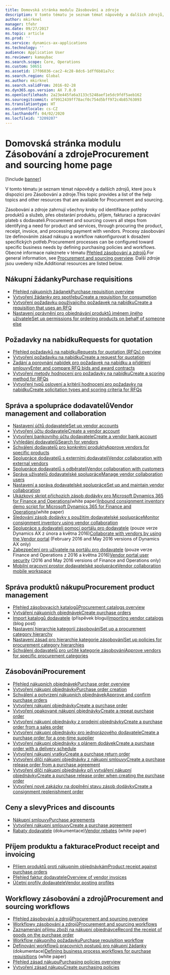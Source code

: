 ```yaml
---
title: Domovská stránka modulu Zásobování a zdroje
description: V tomto tématu je seznam témat nápovědy a dalších zdrojů, které jsou k dispozici pro Zásobování a zdroje.
author: mkirknel
manager: tfehr
ms.date: 09/27/2017
ms.topic: article
ms.prod: ''
ms.service: dynamics-ax-applications
ms.technology: ''
audience: Application User
ms.reviewer: kamaybac
ms.search.scope: Core, Operations
ms.custom: 50651
ms.assetid: 17f06036-cac2-4c28-8dc6-1dff6b81a7cc
ms.search.region: Global
ms.author: mkirknel
ms.search.validFrom: 2016-02-28
ms.dyn365.ops.version: AX 7.0.0
ms.openlocfilehash: 2a23e445fa6a3133c5248aef1e5dc9fdf5aeb162
ms.sourcegitcommit: 4f9912439ff78acf0c754d5bff972c4b85763093
ms.translationtype: HT
ms.contentlocale: cs-CZ
ms.lasthandoff: 04/02/2020
ms.locfileid: "3209207"
---
```

# <a name="procurement-and-sourcing-home-page"></a><span data-ttu-id="6910b-103">Domovská stránka modulu Zásobování a zdroje</span><span class="sxs-lookup"><span data-stu-id="6910b-103">Procurement and sourcing home page</span></span>

[!include [banner](../includes/banner.md)]

<span data-ttu-id="6910b-104">V tomto tématu je seznam témat nápovědy a dalších zdrojů, které jsou k dispozici pro Zásobování a zdroje.</span><span class="sxs-lookup"><span data-stu-id="6910b-104">This topic provides a list of the help topics and other resources that are available for Procurement and sourcing.</span></span>

<span data-ttu-id="6910b-105">Zásobování a zdroje zahrnují všechny kroky od identifikace potřeby produktů a služeb, přes obstarání produktu, příjem, fakturaci a zpracování plateb s dodavateli.</span><span class="sxs-lookup"><span data-stu-id="6910b-105">Procurement and sourcing covers all steps from identifying a need for product and services, through procuring the product, receipt, invoice, and processing payment with vendors.</span></span> <span data-ttu-id="6910b-106">Procesy zásobování lze definováním zásad nákupu a workflow nakonfigurovat k dosažení specifických potřeb.</span><span class="sxs-lookup"><span data-stu-id="6910b-106">Procurement processes can be configured toward specific business needs by defining purchasing policies and workflows.</span></span> <span data-ttu-id="6910b-107">Obecné informace naleznete v tématu [Přehled zásobování a zdrojů](procurement-sourcing-overview.md).</span><span class="sxs-lookup"><span data-stu-id="6910b-107">For general information, see [Procurement and sourcing overview](procurement-sourcing-overview.md).</span></span> <span data-ttu-id="6910b-108">Další zdroje jsou uvedeny níže.</span><span class="sxs-lookup"><span data-stu-id="6910b-108">Additional resources are listed below.</span></span>

## <a name="purchase-requisitions"></a><span data-ttu-id="6910b-109">Nákupní žádanky</span><span class="sxs-lookup"><span data-stu-id="6910b-109">Purchase requisitions</span></span>
-   [<span data-ttu-id="6910b-110">Přehled nákupních žádanek</span><span class="sxs-lookup"><span data-stu-id="6910b-110">Purchase requisition overview</span></span>](purchase-requisitions-overview.md)
-   [<span data-ttu-id="6910b-111">Vytvoření žádanky pro spotřebu</span><span class="sxs-lookup"><span data-stu-id="6910b-111">Create a requisition for consumption</span></span>](tasks/create-requisition-consumption.md)
-   [<span data-ttu-id="6910b-112">Vytvoření požadavku používajícího požadavek na nabídku</span><span class="sxs-lookup"><span data-stu-id="6910b-112">Create a requisition that uses an RFQ</span></span>](tasks/create-requisition-uses-rfq.md)
-   [<span data-ttu-id="6910b-113">Nastavení oprávnění pro objednávání produktů jménem jiného uživatele</span><span class="sxs-lookup"><span data-stu-id="6910b-113">Set up permissions for ordering products on behalf of someone else</span></span>](tasks/set-up-permissions-ordering-products.md)

## <a name="requests-for-quotation"></a><span data-ttu-id="6910b-114">Požadavky na nabídku</span><span class="sxs-lookup"><span data-stu-id="6910b-114">Requests for quotation</span></span>
-   [<span data-ttu-id="6910b-115">Přehled požadavků na nabídku</span><span class="sxs-lookup"><span data-stu-id="6910b-115">Requests for quotation (RFQs) overview</span></span>](request-quotations.md)
-   [<span data-ttu-id="6910b-116">Vytvoření požadavku na nabídku</span><span class="sxs-lookup"><span data-stu-id="6910b-116">Create a request for quotation</span></span>](tasks/create-request-quotation.md)
-   [<span data-ttu-id="6910b-117">Zadání a porovnání nabídek pro požadavek na nabídku a přidělení smlouvy</span><span class="sxs-lookup"><span data-stu-id="6910b-117">Enter and compare RFQ bids and award contracts</span></span>](tasks/enter-compare-rfq-bids-award-contracts.md)
-   [<span data-ttu-id="6910b-118">Vytvoření metody hodnocení pro požadavky na nabídku</span><span class="sxs-lookup"><span data-stu-id="6910b-118">Create a scoring method for RFQs</span></span>](tasks/create-scoring-method-rfqs.md)
-   [<span data-ttu-id="6910b-119">Vytvoření typů oslovení a kritérií hodnocení pro požadavky na nabídku</span><span class="sxs-lookup"><span data-stu-id="6910b-119">Create solicitation types and scoring criteria for RFQs</span></span>](tasks/create-solicitation-types-scoring-criteria-rfqs.md)

## <a name="vendor-management-and-collaboration"></a><span data-ttu-id="6910b-120">Správa a spolupráce dodavatelů</span><span class="sxs-lookup"><span data-stu-id="6910b-120">Vendor management and collaboration</span></span>
-   [<span data-ttu-id="6910b-121">Nastavení účtů dodavatele</span><span class="sxs-lookup"><span data-stu-id="6910b-121">Set up vendor accounts</span></span>](set-up-vendor-accounts.md)
-   [<span data-ttu-id="6910b-122">Vytvoření účtu dodavatele</span><span class="sxs-lookup"><span data-stu-id="6910b-122">Create a vendor account</span></span>](tasks/create-vendor-account.md)
-   [<span data-ttu-id="6910b-123">Vytvoření bankovního účtu dodavatele</span><span class="sxs-lookup"><span data-stu-id="6910b-123">Create a vendor bank account</span></span>](tasks/create-vendor-bank-account.md)
-   [<span data-ttu-id="6910b-124">Vyhledání dodavatelů</span><span class="sxs-lookup"><span data-stu-id="6910b-124">Search for vendors</span></span>](tasks/search-vendors.md)
-   [<span data-ttu-id="6910b-125">Schválení dodavatelů pro konkrétní produkty</span><span class="sxs-lookup"><span data-stu-id="6910b-125">Approve vendors for specific products</span></span>](tasks/approve-vendors-specific-products.md)
-   [<span data-ttu-id="6910b-126">Spolupráce dodavatelů s externími dodavateli</span><span class="sxs-lookup"><span data-stu-id="6910b-126">Vendor collaboration with external vendors</span></span>](vendor-collaboration-work-external-vendors.md)
-   [<span data-ttu-id="6910b-127">Spolupráce dodavatelů s odběrateli</span><span class="sxs-lookup"><span data-stu-id="6910b-127">Vendor collaboration with customers</span></span>](vendor-collaboration-work-customers-dynamics-365-operations.md)
-   [<span data-ttu-id="6910b-128">Správa uživatelů dodavatelské spolupráce</span><span class="sxs-lookup"><span data-stu-id="6910b-128">Manage vendor collaboration users</span></span>](manage-vendor-collaboration-users.md)
-   [<span data-ttu-id="6910b-129">Nastavení a správa dodavatelské spolupráce</span><span class="sxs-lookup"><span data-stu-id="6910b-129">Set up and maintain vendor collaboration</span></span>](set-up-maintain-vendor-collaboration.md)
-   <span data-ttu-id="6910b-130">[Ukázkový skript příchozích zásob dodávky pro Microsoft Dynamics 365 for Finance and Operations](https://mbs.microsoft.com/customersource/northamerica/AX/learning/documentation/white-papers/InboundConsignmentInventoryDemoScriptDynamics365Operations)(white paper)</span><span class="sxs-lookup"><span data-stu-id="6910b-130">[Inbound consignment inventory demo script for Microsoft Dynamics 365 for Finance and Operations](https://mbs.microsoft.com/customersource/northamerica/AX/learning/documentation/white-papers/InboundConsignmentInventoryDemoScriptDynamics365Operations)(white paper)</span></span>
-   [<span data-ttu-id="6910b-131">Sledování zásob dodávky s použitím dodavatelské spolupráce</span><span class="sxs-lookup"><span data-stu-id="6910b-131">Monitor consignment inventory using vendor collaboration</span></span>](../inventory/tasks/monitor-consignment-inventory-vendor-collaboration.md)
-   <span data-ttu-id="6910b-132">[Spolupráce s dodavateli pomocí portálu pro dodavatele](collaborate-vendors-vendor-portal.md) (pouze verze Dynamics AX z února a května 2016)</span><span class="sxs-lookup"><span data-stu-id="6910b-132">[Collaborate with vendors by using the Vendor portal](collaborate-vendors-vendor-portal.md)  (February 2016 and May 2016 versions of Dynamics AX only)</span></span>
-   <span data-ttu-id="6910b-133">[Zabezpečení pro uživatele na portálu pro dodavatele](configure-security-vendor-portal-users.md) (pouze verze Finance and Operations z 2016 a května 2016)</span><span class="sxs-lookup"><span data-stu-id="6910b-133">[Vendor portal user security](configure-security-vendor-portal-users.md) (2016 and May 2016 versions of Finance and Operations only)</span></span>
-   [<span data-ttu-id="6910b-134">Mobilní pracovní prostor dodavatelské spolupráce</span><span class="sxs-lookup"><span data-stu-id="6910b-134">Vendor collaboration mobile workspace</span></span>](vendor-collaboration-mobile-workspace.md)

## <a name="procurement-product-management"></a><span data-ttu-id="6910b-135">Správa produktů nákupu</span><span class="sxs-lookup"><span data-stu-id="6910b-135">Procurement product management</span></span>
-   [<span data-ttu-id="6910b-136">Přehled zásobovacích katalogů</span><span class="sxs-lookup"><span data-stu-id="6910b-136">Procurement catalogs overview</span></span>](procurement-catalogs.md)
-   [<span data-ttu-id="6910b-137">Vytváření nákupních objednávek</span><span class="sxs-lookup"><span data-stu-id="6910b-137">Create purchase orders</span></span>](tasks/create-procurement-catalog.md)
-   <span data-ttu-id="6910b-138">[Import katalogů dodavatele](https://blogs.msdn.microsoft.com/dynamicsaxscm/2016/05/25/vendor-catalogs-in-dynamics-ax/) (příspěvek blogu)</span><span class="sxs-lookup"><span data-stu-id="6910b-138">[Importing vendor catalogs](https://blogs.msdn.microsoft.com/dynamicsaxscm/2016/05/25/vendor-catalogs-in-dynamics-ax/) (blog post)</span></span>
-   [<span data-ttu-id="6910b-139">Nastavení hierarchie kategorií zásobování</span><span class="sxs-lookup"><span data-stu-id="6910b-139">Set up a procurement category hierarchy</span></span>](tasks/set-up-procurement-category-hierarchy.md)
-   [<span data-ttu-id="6910b-140">Nastavení zásad pro hierarchie kategorie zásobování</span><span class="sxs-lookup"><span data-stu-id="6910b-140">Set up policies for procurement category hierarchies</span></span>](tasks/set-up-policies-procurement-category-hierarchies.md)
-   [<span data-ttu-id="6910b-141">Schválení dodavatelů pro určité kategorie zásobování</span><span class="sxs-lookup"><span data-stu-id="6910b-141">Approve vendors for specific procurement categories</span></span>](tasks/approve-vendors-specific-procurement-categories.md)

## <a name="procurement"></a><span data-ttu-id="6910b-142">Zásobování</span><span class="sxs-lookup"><span data-stu-id="6910b-142">Procurement</span></span>
-   [<span data-ttu-id="6910b-143">Přehled nákupních objednávek</span><span class="sxs-lookup"><span data-stu-id="6910b-143">Purchase order overview</span></span>](purchase-order-overview.md)
-   [<span data-ttu-id="6910b-144">Vytvoření nákupní objednávky</span><span class="sxs-lookup"><span data-stu-id="6910b-144">Purchase order creation</span></span>](purchase-order-creation.md)
-   [<span data-ttu-id="6910b-145">Schválení a potvrzení nákupních objednávek</span><span class="sxs-lookup"><span data-stu-id="6910b-145">Approve and confirm purchase orders</span></span>](purchase-order-approval-confirmation.md)
-   [<span data-ttu-id="6910b-146">Vytvoření nákupní objednávky</span><span class="sxs-lookup"><span data-stu-id="6910b-146">Create a purchase order</span></span>](tasks/create-purchase-order.md)
-   [<span data-ttu-id="6910b-147">Vytvoření opakované nákupní objednávky</span><span class="sxs-lookup"><span data-stu-id="6910b-147">Create a repeat purchase order</span></span>](tasks/create-repeat-purchase-order.md)
-   [<span data-ttu-id="6910b-148">Vytvoření nákupní objednávky z prodejní objednávky</span><span class="sxs-lookup"><span data-stu-id="6910b-148">Create a purchase order from a sales order</span></span>](../sales-marketing/tasks/create-purchase-order-sales-order.md)
-   [<span data-ttu-id="6910b-149">Vytvoření nákupní objednávky pro jednorázového dodavatele</span><span class="sxs-lookup"><span data-stu-id="6910b-149">Create a purchase order for a one-time supplier</span></span>](tasks/create-purchase-order-one-time-supplier.md)
-   [<span data-ttu-id="6910b-150">Vytvoření nákupní objednávky s plánem dodávek</span><span class="sxs-lookup"><span data-stu-id="6910b-150">Create a purchase order with a delivery schedule</span></span>](tasks/create-purchase-order-delivery-schedule.md)
-   [<span data-ttu-id="6910b-151">Vytvoření nákupní vratky</span><span class="sxs-lookup"><span data-stu-id="6910b-151">Create a purchase return order</span></span>](tasks/create-purchase-return-order.md)
-   [<span data-ttu-id="6910b-152">Vytvoření dílčí nákupní objednávky z nákupní smlouvy</span><span class="sxs-lookup"><span data-stu-id="6910b-152">Create a purchase release order from a purchase agreement</span></span>](tasks/create-purchase-release-order-purchase-agreement.md)
-   [<span data-ttu-id="6910b-153">Vytvoření dílčí nákupní objednávky při vytváření nákupní objednávky</span><span class="sxs-lookup"><span data-stu-id="6910b-153">Create a purchase release order when creating the purchase order</span></span>](tasks/create-purchase-release-order-creating-purchase-order.md)
-   [<span data-ttu-id="6910b-154">Vytvoření nové zakázky na doplnění stavu zásob dodávky</span><span class="sxs-lookup"><span data-stu-id="6910b-154">Create a consignment replenishment order</span></span>](../inventory/tasks/create-consignment-replenishment-order.md)

## <a name="prices-and-discounts"></a><span data-ttu-id="6910b-155">Ceny a slevy</span><span class="sxs-lookup"><span data-stu-id="6910b-155">Prices and discounts</span></span>
-   [<span data-ttu-id="6910b-156">Nákupní smlouvy</span><span class="sxs-lookup"><span data-stu-id="6910b-156">Purchase agreements</span></span>](purchase-agreements.md)
-   [<span data-ttu-id="6910b-157">Vytvoření nákupní smlouvy</span><span class="sxs-lookup"><span data-stu-id="6910b-157">Create a purchase agreement</span></span>](tasks/create-purchase-agreement.md)
-   <span data-ttu-id="6910b-158">[Rabaty dodavatele](https://mbs.microsoft.com/customersource/northamerica/AX/learning/documentation/white-papers/Vendor_rebates) (dokumentace)</span><span class="sxs-lookup"><span data-stu-id="6910b-158">[Vendor rebates](https://mbs.microsoft.com/customersource/northamerica/AX/learning/documentation/white-papers/Vendor_rebates) (white paper)</span></span>

## <a name="product-receipt-and-invoicing"></a><span data-ttu-id="6910b-159">Příjem produktu a fakturace</span><span class="sxs-lookup"><span data-stu-id="6910b-159">Product receipt and invoicing</span></span>
-   [<span data-ttu-id="6910b-160">Příjem produktů proti nákupním objednávkám</span><span class="sxs-lookup"><span data-stu-id="6910b-160">Product receipt against purchase orders</span></span>](product-receipt-against-purchase-orders.md)
-   [<span data-ttu-id="6910b-161">Přehled faktur dodavatele</span><span class="sxs-lookup"><span data-stu-id="6910b-161">Overview of vendor invoices</span></span>](../../financials/accounts-payable/vendor-invoices-overview.md)
-   [<span data-ttu-id="6910b-162">Účetní profily dodavatele</span><span class="sxs-lookup"><span data-stu-id="6910b-162">Vendor posting profiles</span></span>](../../financials/accounts-payable/vendor-posting-profiles.md)

## <a name="procurement-and-sourcing-workflows"></a><span data-ttu-id="6910b-163">Workflowy zásobování a zdrojů</span><span class="sxs-lookup"><span data-stu-id="6910b-163">Procurement and sourcing workflows</span></span>
-   [<span data-ttu-id="6910b-164">Přehled zásobování a zdrojů</span><span class="sxs-lookup"><span data-stu-id="6910b-164">Procurement and sourcing overview</span></span>](procurement-sourcing-overview.md)
-   [<span data-ttu-id="6910b-165">Workflowy zásobování a zdrojů</span><span class="sxs-lookup"><span data-stu-id="6910b-165">Procurement and sourcing workflows</span></span>](procurement-sourcing-workflows.md)
-   [<span data-ttu-id="6910b-166">Zaznamenání příjmu zboží na nákupní objednávce</span><span class="sxs-lookup"><span data-stu-id="6910b-166">Record the receipt of goods on the purchase order</span></span>](tasks/record-receipt-goods-purchase-order.md)
-   [<span data-ttu-id="6910b-167">Workflow nákupního požadavku</span><span class="sxs-lookup"><span data-stu-id="6910b-167">Purchase requisition workflow</span></span>](purchase-requisitions-workflow.md)
-   <span data-ttu-id="6910b-168">[Definování workflowů pracovních postupů pro nákupní žádanky](https://mbs.microsoft.com/customersource/Global/AX/learning/documentation/white-papers/Defining_business_process_workflows_for_purchase_requisitions) (dokumentace)</span><span class="sxs-lookup"><span data-stu-id="6910b-168">[Defining business process workflows for purchase requisitions](https://mbs.microsoft.com/customersource/Global/AX/learning/documentation/white-papers/Defining_business_process_workflows_for_purchase_requisitions) (white paper)</span></span>
-   [<span data-ttu-id="6910b-169">Přehled zásad nákupu</span><span class="sxs-lookup"><span data-stu-id="6910b-169">Purchasing policies overview</span></span>](purchase-policies.md)
-   [<span data-ttu-id="6910b-170">Vytvoření zásad nákupu</span><span class="sxs-lookup"><span data-stu-id="6910b-170">Create purchasing policies</span></span>](tasks/create-purchasing-policies.md)



